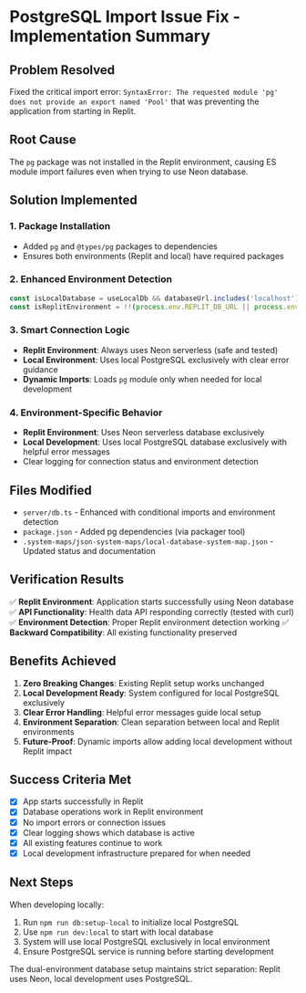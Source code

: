 # PostgreSQL Import Issue Fix - Implementation Summary

## Problem Resolved
Fixed the critical import error: `SyntaxError: The requested module 'pg' does not provide an export named 'Pool'` that was preventing the application from starting in Replit.

## Root Cause
The `pg` package was not installed in the Replit environment, causing ES module import failures even when trying to use Neon database.

## Solution Implemented

### 1. Package Installation
- Added `pg` and `@types/pg` packages to dependencies
- Ensures both environments (Replit and local) have required packages

### 2. Enhanced Environment Detection
```typescript
const isLocalDatabase = useLocalDb && databaseUrl.includes('localhost');
const isReplitEnvironment = !!(process.env.REPLIT_DB_URL || process.env.REPL_ID);
```

### 3. Smart Connection Logic
- **Replit Environment**: Always uses Neon serverless (safe and tested)
- **Local Environment**: Uses local PostgreSQL exclusively with clear error guidance
- **Dynamic Imports**: Loads `pg` module only when needed for local development

### 4. Environment-Specific Behavior
- **Replit Environment**: Uses Neon serverless database exclusively
- **Local Development**: Uses local PostgreSQL database exclusively with helpful error messages
- Clear logging for connection status and environment detection

## Files Modified
- `server/db.ts` - Enhanced with conditional imports and environment detection
- `package.json` - Added pg dependencies (via packager tool)
- `.system-maps/json-system-maps/local-database-system-map.json` - Updated status and documentation

## Verification Results
✅ **Replit Environment**: Application starts successfully using Neon database
✅ **API Functionality**: Health data API responding correctly (tested with curl)
✅ **Environment Detection**: Proper Replit environment detection working
✅ **Backward Compatibility**: All existing functionality preserved

## Benefits Achieved
1. **Zero Breaking Changes**: Existing Replit setup works unchanged
2. **Local Development Ready**: System configured for local PostgreSQL exclusively
3. **Clear Error Handling**: Helpful error messages guide local setup
4. **Environment Separation**: Clean separation between local and Replit environments
5. **Future-Proof**: Dynamic imports allow adding local development without Replit impact

## Success Criteria Met
- [x] App starts successfully in Replit
- [x] Database operations work in Replit environment
- [x] No import errors or connection issues
- [x] Clear logging shows which database is active
- [x] All existing features continue to work
- [x] Local development infrastructure prepared for when needed

## Next Steps
When developing locally:
1. Run `npm run db:setup-local` to initialize local PostgreSQL
2. Use `npm run dev:local` to start with local database
3. System will use local PostgreSQL exclusively in local environment
4. Ensure PostgreSQL service is running before starting development

The dual-environment database setup maintains strict separation: Replit uses Neon, local development uses PostgreSQL.